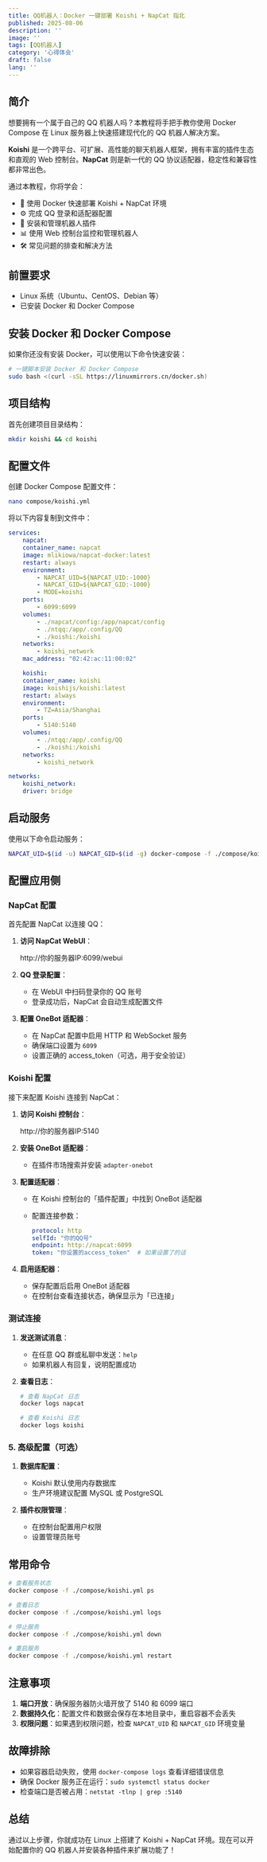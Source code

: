 ```yaml
---
title: QQ机器人：Docker 一键部署 Koishi + NapCat 指北
published: 2025-08-06
description: ''
image: ''
tags: [QQ机器人]
category: '心得体会'
draft: false 
lang: ''
---
```


## 简介

想要拥有一个属于自己的 QQ 机器人吗？本教程将手把手教你使用 Docker Compose 在 Linux 服务器上快速搭建现代化的 QQ 机器人解决方案。

**Koishi** 是一个跨平台、可扩展、高性能的聊天机器人框架，拥有丰富的插件生态和直观的 Web 控制台。**NapCat** 则是新一代的 QQ 协议适配器，稳定性和兼容性都非常出色。

通过本教程，你将学会：

-   🚀 使用 Docker 快速部署 Koishi + NapCat 环境
-   ⚙️ 完成 QQ 登录和适配器配置
-   🔧 安装和管理机器人插件
-   📊 使用 Web 控制台监控和管理机器人
-   🛠️ 常见问题的排查和解决方法

## 前置要求

-   Linux 系统（Ubuntu、CentOS、Debian 等）
-   已安装 Docker 和 Docker Compose

## 安装 Docker 和 Docker Compose

如果你还没有安装 Docker，可以使用以下命令快速安装：

```bash
# 一键脚本安装 Docker 和 Docker Compose
sudo bash <(curl -sSL https://linuxmirrors.cn/docker.sh)
```

## 项目结构

首先创建项目目录结构：

```bash
mkdir koishi && cd koishi
```    

## 配置文件

创建 Docker Compose 配置文件：

```bash
nano compose/koishi.yml
```

将以下内容复制到文件中：

```yaml
services:
    napcat:
    container_name: napcat
    image: mlikiowa/napcat-docker:latest
    restart: always
    environment:
        - NAPCAT_UID=${NAPCAT_UID:-1000}
        - NAPCAT_GID=${NAPCAT_GID:-1000}
        - MODE=koishi
    ports:
        - 6099:6099
    volumes:
        - ./napcat/config:/app/napcat/config
        - ./ntqq:/app/.config/QQ
        - ./koishi:/koishi
    networks:
        - koishi_network
    mac_address: "02:42:ac:11:00:02"

    koishi:
    container_name: koishi
    image: koishijs/koishi:latest
    restart: always
    environment:
        - TZ=Asia/Shanghai
    ports:
        - 5140:5140
    volumes:
        - ./ntqq:/app/.config/QQ
        - ./koishi:/koishi
    networks:
        - koishi_network

networks:
    koishi_network:
    driver: bridge
```

## 启动服务

使用以下命令启动服务：

```bash
NAPCAT_UID=$(id -u) NAPCAT_GID=$(id -g) docker-compose -f ./compose/koishi.yml up -d
```    

## 配置应用侧

### NapCat 配置

首先配置 NapCat 以连接 QQ：

1.  **访问 NapCat WebUI**：

    http://你的服务器IP:6099/webui
        
    
2.  **QQ 登录配置**：
    
    -   在 WebUI 中扫码登录你的 QQ 账号
    -   登录成功后，NapCat 会自动生成配置文件
3.  **配置 OneBot 适配器**：
    
    -   在 NapCat 配置中启用 HTTP 和 WebSocket 服务
    -   确保端口设置为 `6099`
    -   设置正确的 access\_token（可选，用于安全验证）

### Koishi 配置

接下来配置 Koishi 连接到 NapCat：

1.  **访问 Koishi 控制台**：
    
    http://你的服务器IP:5140
        
    
2.  **安装 OneBot 适配器**：
    
    -   在插件市场搜索并安装 `adapter-onebot`
3.  **配置适配器**：
    
    -   在 Koishi 控制台的「插件配置」中找到 OneBot 适配器
    -   配置连接参数：
        
        ```yaml
        protocol: http
        selfId: "你的QQ号"
        endpoint: http://napcat:6099
        token: "你设置的access_token"  # 如果设置了的话
        ```
        
4.  **启用适配器**：
    
    -   保存配置后启用 OneBot 适配器
    -   在控制台查看连接状态，确保显示为「已连接」

### 测试连接

1.  **发送测试消息**：
    
    -   在任意 QQ 群或私聊中发送：`help`
    -   如果机器人有回复，说明配置成功
2.  **查看日志**：
    
    ```bash
    # 查看 NapCat 日志
    docker logs napcat
    
    # 查看 Koishi 日志
    docker logs koishi
    ```
    

### 5\. 高级配置（可选）

1.  **数据库配置**：
    
    -   Koishi 默认使用内存数据库
    -   生产环境建议配置 MySQL 或 PostgreSQL
2.  **插件权限管理**：
    
    -   在控制台配置用户权限
    -   设置管理员账号

## 常用命令

```bash
# 查看服务状态
docker compose -f ./compose/koishi.yml ps

# 查看日志
docker compose -f ./compose/koishi.yml logs

# 停止服务
docker compose -f ./compose/koishi.yml down

# 重启服务
docker compose -f ./compose/koishi.yml restart
```

## 注意事项

1.  **端口开放**：确保服务器防火墙开放了 5140 和 6099 端口
2.  **数据持久化**：配置文件和数据会保存在本地目录中，重启容器不会丢失
3.  **权限问题**：如果遇到权限问题，检查 `NAPCAT_UID` 和 `NAPCAT_GID` 环境变量

## 故障排除

-   如果容器启动失败，使用 `docker-compose logs` 查看详细错误信息
-   确保 Docker 服务正在运行：`sudo systemctl status docker`
-   检查端口是否被占用：`netstat -tlnp | grep :5140`

## 总结

通过以上步骤，你就成功在 Linux 上搭建了 Koishi + NapCat 环境。现在可以开始配置你的 QQ 机器人并安装各种插件来扩展功能了！